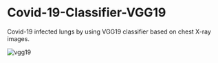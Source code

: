 # Covid-19-Classifier-VGG19
Covid-19 infected lungs by using VGG19 classifier based on chest X-ray images.

![vgg19](https://user-images.githubusercontent.com/77585818/114530550-dcd0bb00-9c6c-11eb-935b-45f3ac07fcc4.png)
